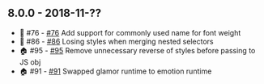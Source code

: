 ## 8.0.0 - 2018-11-??

- :rocket: #76 - [#76](https://github.com/SentiaAnalytics/bs-css/issues/76) Add support for commonly used name for font weight
- :bug: #86 - [#86](https://github.com/SentiaAnalytics/bs-css/issues/86) Losing styles when merging nested selectors
- :house: #95 - [#95](https://github.com/SentiaAnalytics/bs-css/issues/95) Remove unnecessary reverse of styles before passing to JS obj
- :house: #91 - [#91](https://github.com/SentiaAnalytics/bs-css/issues/91) Swapped glamor runtime to emotion runtime
